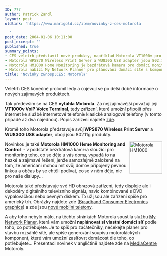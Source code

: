 ```yaml
---
ID: 777
author: Patrick Zandl
layout: post
oldlink: 'https://www.marigold.cz/item/novinky-z-ces-motorola

  '
post_date: 2004-01-06 10:11:00
post_excerpt: ''
published: true
summary_points:
- CES veletrh představil nové produkty, například Motorola VT1000v pro analogové telefony.
- Motorola WPS870 Wireless Print Server a WU830G USB adapter jsou 802.11g produkty.
- Motorola HM1000 Home Monitoring je bezdrátová kamera pro domácí monitoring.
- Motorola nabízí My Network Planner pro plánování domácí sítě s komponenty Motorola.
title: 'Novinky z&nbsp;CES: Motorola'
---
```


<p>
Veletrh CES konečně prolomil ledy a objevují se po delší době informace o nových zajímavých produktech. </p>

<p>
Tak především se na CES <STRONG>vytáhla Motorola</STRONG>. Za nejzajímavější považuji její <STRONG>VT1000v VoiP Voice Terminal</STRONG>, tedy zařízení, které umožní připojit přes internet ke službě internetové telefonie klasické analogové telefony (v tomto případě až dva najednou). Popis zařízení najdete <A href="http://broadband.motorola.com/noflash/vt1000.html" target=_blank>zde</A>.</p>

<p>
Kromě toho Motorola představuje svůj <STRONG>WPS870 Wireless Print Server</STRONG> a <STRONG>WU830G USB adapter</STRONG>, obojí jsou 802.11g produkty. </p>

<p>
<IMG height=103 alt="Motorola HM1000" src="/wp-content/uploads/motorolahm1000_sm.jpg" width=104 align=right>Novinkou je také <STRONG>Motorola HM1000 Home Monitoring and Control</STRONG>&#160; - v podstatě bezdrátová kamera sloužící pro monitoring toho, co se děje u vás doma, vypadá to na hezké a zajímavé řešení, jenže samozřejmě založené na tom, že američani mohou mít svůj domov připojený pevnou linkou a občas by se chtěli podívat, co se v něm děje, nic pro naše dialupy... </p>

<p>
Motorola také představuje své HD obrazová zařízení, tedy displeje ale i dekodéry digitálního televizního signálu, navíc kombinované s DVD vypalovačkou nebo pevným diskem. To už jsou ale zařízení spíše pro americký trh. Obrázky najdete zde (<A href="http://www.motorola.com/mediacenter/graphics/list/0,,53-1,00.html" target=_blank>Broadband Consumer Electronics graphics</A>) a zde jsou <A href="http://www.motorola.com/mediacenter/graphics/list/0,,54-1,00.html" target=_blank>nové mobilní telefony</A>.</p>

<p>
A aby toho nebylo málo, na těchto stránkách Motorola spustila službu <A href="http://broadband.motorola.com/consumers/support/mynetworkplanner.asp">My Network Planer</A>, která vám umožní <STRONG>naplánovat si vlastní domácí síť</STRONG> podle toho, co potřebujete. Je to spíš pro začátečníky, nečekejte planer pro stavbu rozsáhlé sítě, ale spíše generování soupisu motoroláckých komponent, které vám umožní zasíťovat domácost dle toho, co potřebujete... Presentaci novinek v angličtině najdete zde na <A href="http://www.motorola.com/mediacenter/news/detail/0,,3714_3101_23,00.html" target=_blank>MediaCentre</A> Motoroly.</p>